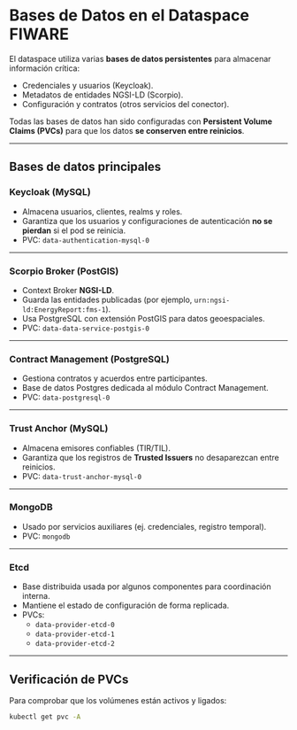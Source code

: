 # Bases de Datos en el Dataspace FIWARE

El dataspace utiliza varias **bases de datos persistentes** para almacenar información crítica:  
- Credenciales y usuarios (Keycloak).  
- Metadatos de entidades NGSI-LD (Scorpio).  
- Configuración y contratos (otros servicios del conector).  

Todas las bases de datos han sido configuradas con **Persistent Volume Claims (PVCs)** para que los datos **se conserven entre reinicios**.

---

## Bases de datos principales

### Keycloak (MySQL)
- Almacena usuarios, clientes, realms y roles.  
- Garantiza que los usuarios y configuraciones de autenticación **no se pierdan** si el pod se reinicia.  
- PVC: `data-authentication-mysql-0`

---

### Scorpio Broker (PostGIS)
- Context Broker **NGSI-LD**.  
- Guarda las entidades publicadas (por ejemplo, `urn:ngsi-ld:EnergyReport:fms-1`).  
- Usa PostgreSQL con extensión PostGIS para datos geoespaciales.  
- PVC: `data-data-service-postgis-0`

---

### Contract Management (PostgreSQL)
- Gestiona contratos y acuerdos entre participantes.  
- Base de datos Postgres dedicada al módulo Contract Management.  
- PVC: `data-postgresql-0`

---

### Trust Anchor (MySQL)
- Almacena emisores confiables (TIR/TIL).  
- Garantiza que los registros de **Trusted Issuers** no desaparezcan entre reinicios.  
- PVC: `data-trust-anchor-mysql-0`

---

### MongoDB
- Usado por servicios auxiliares (ej. credenciales, registro temporal).  
- PVC: `mongodb`

---

### Etcd
- Base distribuida usada por algunos componentes para coordinación interna.  
- Mantiene el estado de configuración de forma replicada.  
- PVCs:  
  - `data-provider-etcd-0`  
  - `data-provider-etcd-1`  
  - `data-provider-etcd-2`

---

## Verificación de PVCs

Para comprobar que los volúmenes están activos y ligados:

```bash
kubectl get pvc -A
